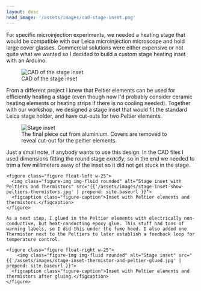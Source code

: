 ```yaml
---
layout: desc
head_image: '/assets/images/cad-stage-inset.png'
---
```

<div class="row">
  <div class="col-sm-12">
  For specific microinjection experiments, we needed a heating stage that would be compatible with our Leica microinjection microscope and hold large cover glasses. Commercial solutions were either expensive or not quite what we wanted so I decided to build a custom stage heating inset with an Arduino.

  <figure class="figure float-left w-25">
    <img class="figure-img img-fluid rounded" alt="CAD of the stage inset" src="{{'/assets/images/cad-stage-inset.png' | prepend: site.baseurl }}">
    <figcaption class="figure-caption">CAD of the stage inset</figcaption>
  </figure>

  From a different project I knew that Peltier elements can be used for efficiently heating a stage (even though now I'd probably consider ceramic heating elements or heating strips if there is no cooling needed). Together with our workshop, we designed a stage inset that would fit the standard Leica stage holder, and have cut-outs for two Peltier elements.

  <figure class="figure float-right w-25">
    <img class="figure-img img-fluid rounded" alt="Stage inset" src="{{'/assets/images/stage-inset-assembled-nocover.jpg' | prepend: site.baseurl }}">
    <figcaption class="figure-caption">The final piece cut from aluminium. Covers are removed to reveal cut-out for the peltier elements.</figcaption>
  </figure>

  Just a small note, if anybody wants to use this design: In the CAD files I used dimensions fitting the round stage *exactly*, so in the end we needed to trim a few millimeters away of the inset so it did not get stuck in the stage.

    <figure class="figure float-left w-25">
      <img class="figure-img img-fluid rounded" alt="Stage inset with Peltiers and Thermistors" src="{{'/assets/images/stage-inset-show-peltiers-thermistors.jpg' | prepend: site.baseurl }}">
      <figcaption class="figure-caption">Inset with Peltier elements and thermistors.</figcaption>
    </figure>

    As a next step, I glued in the Peltier elements with electrically non-conductive, but heat-conducting epoxy glue. This stuff had tons of warning labels, so I did this under the fume hood. I also added one Thermistor next to the Peltiers to later establish a feedback loop for temperature control.

    <figure class="figure float-right w-25">
        <img class="figure-img img-fluid rounded" alt="Stage inset" src="{{'/assets/images/stage-inset-thermistor-and-peltier-glued.jpg' | prepend: site.baseurl }}">
      <figcaption class="figure-caption">Inset with Peltier elements and thermistors after gluing.</figcaption>
    </figure>

  </div>
</div>
